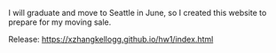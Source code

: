 I will graduate and move to Seattle in June, so I created this website to prepare for my moving sale.

Release: https://xzhangkellogg.github.io/hw1/index.html